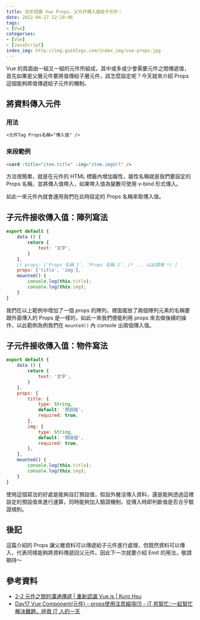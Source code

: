 ```yaml
---
title: 初步認識 Vue Props，父元件傳入值給子元件！
date: 2022-04-17 22:19:06
tags:
- [Vue]
categories:
- [Vue]
- [JavaScript]
index_img: http://img.guiblogs.com/index_img/vue-props.jpg
---
```


Vue 的頁面由一組又一組的元件所組成，其中或多或少會需要元件之間傳遞值，首先如果是父層元件要將值傳給子層元件，該怎麼設定呢？今天就來介紹 Props 這個能夠將值傳遞給子元件的機制。

<!-- more -->

## 將資料傳入元件

### 用法

``` HTML
<元件Tag Props名稱="傳入值" />
```

### 來段範例

``` HTML
<card :title="item.title" :img="item.imgUrl" />
```

方法很簡單，就是在元件的 HTML 標籤內增加屬性，屬性名稱就是我們要設定的 Props 名稱，並將傳入值帶入，如果帶入值為變數可使用 v-bind 形式傳入。

如此一來元件內就會運用我們在此時設定的 Props 名稱來取傳入值。

## 子元件接收傳入值：陣列寫法

``` JavaScript
export default {
    data () {
        return {
            text: '文字',
        }
    },
    // props: ['Props 名稱 1', 'Props 名稱 2', /* ... 以此類堆 */ ]
    props: ['title', 'img'],
    mounted() {
        console.log(this.title);
        console.log(this.img);
    }
}
```

我們在以上範例中增加了一個 props 的陣列，裡面擺放了兩個陣列元素的名稱要跟外面傳入的 Props 是一樣的，如此一來我們便能利用 props 來去做後續的操作，以此範例為例我們在 `mounted()` 內 console 出兩個傳入值。

## 子元件接收傳入值：物件寫法

``` JavaScript
export default {
    data () {
        return {
            text: '文字',
        }
    },
    props: {
        title: {
            type: String,
            default: '預設值',
            required: true,
        },
        img: {
            type: String,
            default: '預設值',
            required: true,
        },
    },
    mounted() {
        console.log(this.title);
        console.log(this.img);
    }
}
```

使用這個寫法的好處是能夠自訂預設值，假設外層沒傳入資料，還是能夠透過這裡設定的預設值來進行運算，同時能夠加入驗證機制，從傳入時即判斷值是否合乎驗證規則。

## 後記

這篇介紹的 Props 讓父層資料可以傳遞給子元件進行處理，但既然資料可以傳入，代表同樣能夠將資料傳遞回父元件。因此下一次就要介紹 Emit 的用法，敬請期待～

## 參考資料

* [2-2 元件之間的溝通傳遞 | 重新認識 Vue.js | Kuro Hsu](https://book.vue.tw/CH2/2-2-communications.html)
* [Day17  Vue Component(元件) - props使用注意細項(1) - iT 邦幫忙::一起幫忙解決難題，拯救 IT 人的一天](https://ithelp.ithome.com.tw/articles/10223833)